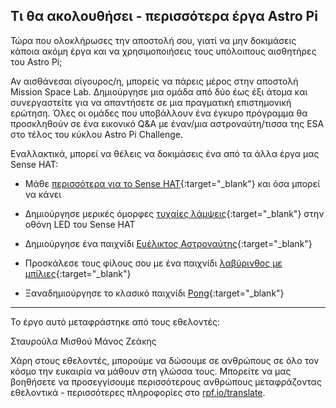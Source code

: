 ## Τι θα ακολουθήσει - περισσότερα έργα Astro Pi

Τώρα που ολοκλήρωσες την αποστολή σου, γιατί να μην δοκιμάσεις κάποια ακόμη έργα και να χρησιμοποιήσεις τους υπόλοιπους αισθητήρες του Astro Pi;

Αν αισθάνεσαι σίγουρος/η, μπορείς να πάρεις μέρος στην αποστολή Mission Space Lab. Δημιούργησε μια ομάδα από δύο έως έξι άτομα και συνεργαστείτε για να απαντήσετε σε μια πραγματική επιστημονική ερώτηση. Όλες οι ομάδες που υποβάλλουν ένα έγκυρο πρόγραμμα θα προσκληθούν σε ένα εικονικό Q&A με έναν/μια αστροναύτη/τισσα της ESA στο τέλος του κύκλου Astro Pi Challenge.

Εναλλακτικά, μπορεί να θέλεις να δοκιμάσεις ένα από τα άλλα έργα μας Sense HAT:

+ Μάθε [περισσότερα για το Sense HAT](https://projects.raspberrypi.org/en/projects/getting-started-with-the-sense-hat){:target="_blank"} και όσα μπορεί να κάνει

+ Δημιούργησε μερικές όμορφες [τυχαίες λάμψεις](https://projects.raspberrypi.org/el-GR/projects/sense-hat-random-sparkles){:target="_blank"} στην οθόνη LED του Sense HAT

+ Δημιούργησε ένα παιχνίδι [Ευέλικτος Αστροναύτης](https://projects.raspberrypi.org/en/projects/flappy-astronaut){:target="_blank"}

+ Προσκάλεσε τους φίλους σου με ένα παιχνίδι [λαβύρινθος με μπίλιες](https://projects.raspberrypi.org/en/projects/sense-hat-marble-maze){:target="_blank"}

+ Ξαναδημιούργησε το κλασικό παιχνίδι [Pong](https://projects.raspberrypi.org/en/projects/sense-hat-pong){:target="_blank"}

***

Το έργο αυτό μεταφράστηκε από τους εθελοντές:

Σταυρούλα Μισθού
Μάνος Ζεάκης

Χάρη στους εθελοντές, μπορούμε να δώσουμε σε ανθρώπους σε όλο τον κόσμο την ευκαιρία να μάθουν στη γλώσσα τους. Μπορείτε να μας βοηθήσετε να προσεγγίσουμε περισσότερους ανθρώπους μεταφράζοντας εθελοντικά - περισσότερες πληροφορίες στο [rpf.io/translate](https://rpf.io/translate).
